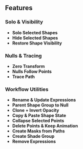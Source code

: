 ## Features

### Solo & Visibility

* **Solo Selected Shapes**
* **Hide Selected Shapes**
* **Restore Shape Visibility**

### Nulls & Tracing

* **Zero Transform**
* **Nulls Follow Points**
* **Trace Path**

### Workflow Utilities

* **Rename & Update Expressions**
* **Parent Shape Group to Null**
* **Clone + Invert Opacity**
* **Copy & Paste Shape State**
* **Collapse Selected Points**
* **Delete Points & Keep Animation**
* **Create Masks from Paths**
* **Create Shade Group**
* **Remove Expressions**